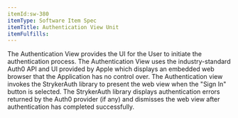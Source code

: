 ```yaml
---
itemId:sw-380
itemType: Software Item Spec
itemTitle: Authentication View Unit
itemFulfills: 
---
```

The Authentication View provides the UI for the User to initiate the authentication process. The Authentication View uses the industry-standard Auth0 API and UI provided by Apple which displays an embedded web browser that the Application has no control over. The Authentication view invokes the StrykerAuth library to present the web view when the "Sign In" button is selected. The StrykerAuth library displays authentication errors returned by the Auth0 provider (if any) and dismisses the web view after authentication has completed successfully.
 